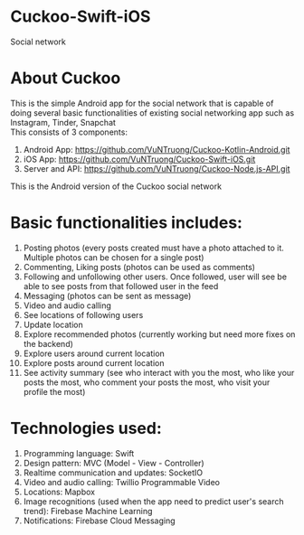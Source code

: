 # Cuckoo-Swift-iOS
Social network

# About Cuckoo
This is the simple Android app for the social network that is capable of doing several basic functionalities of existing social networking app such as Instagram, Tinder, Snapchat <br>
This consists of 3 components:
1. Android App: https://github.com/VuNTruong/Cuckoo-Kotlin-Android.git
2. iOS App: https://github.com/VuNTruong/Cuckoo-Swift-iOS.git
3. Server and API: https://github.com/VuNTruong/Cuckoo-Node.js-API.git

This is the Android version of the Cuckoo social network <br>

# Basic functionalities includes:
1. Posting photos (every posts created must have a photo attached to it. Multiple photos can be chosen for a single post) <br>
2. Commenting, Liking posts (photos can be used as comments)
3. Following and unfollowing other users. Once followed, user will see be able to see posts from that followed user in the feed
4. Messaging (photos can be sent as message)
5. Video and audio calling
6. See locations of following users
7. Update location
8. Explore recommended photos (currently working but need more fixes on the backend)
9. Explore users around current location
10. Explore posts around current location
11. See activity summary (see who interact with you the most, who like your posts the most, who comment your posts the most, who visit your profile the most)

# Technologies used:
1. Programming language: Swift
2. Design pattern: MVC (Model - View - Controller)
3. Realtime communication and updates: SocketIO
4. Video and audio calling: Twillio Programmable Video
5. Locations: Mapbox
6. Image recognitions (used when the app need to predict user's search trend): Firebase Machine Learning
7. Notifications: Firebase Cloud Messaging
